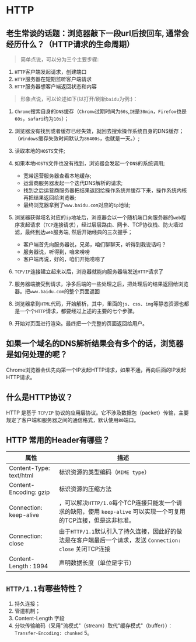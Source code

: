 # HTTP

## 老生常谈的话题：浏览器敲下一段url后按回车, 通常会经历什么？（HTTP请求的生命周期）

> 简单点说，可以分为三个主要步骤:
	
1. `HTTP`客户端发起请求，创建端口
2. `HTTP`服务器在短期监听客户端请求
3. `HTTP`服务器想客户端返回状态和内容
	
> 形象点说，可以论述如下(以打开/刷新`baidu`为例:)：

1. `Chrome`搜索自身的`DNS`缓存（`Chromw`过期时间为`60s`,`IE`是`30min`，`Firefox`也是`60s`，`safari`约为`10s`）；
2. 浏览器没有找到或者缓存已经失效，就回去搜索操作系统自身的DNS缓存；（`Windows`缓存失效时间默认为`86400s`，也就是一天。）;
3. 读取本地的`HOSTS`文件;
4. 如果本地`HOSTS`文件也没有找到，浏览器会发起一个`DNS`的系统调用;
		
    - 宽带运营服务器查看本地缓存;
    - 运营商服务器发起一个迭代DNS解析的请求;
    - 找到之后运营商服务器把结果返回给操作系统并缓存下来，操作系统内核再把结果返回给浏览器;
    - 最终浏览器拿到了`www.baidu.com`对应的`ip`地址;
		
4. 浏览器获得域名对应的`ip`地址后，浏览器会以一个随机端口向服务器的`web`程序发起请求（`TCP`连接请求），经过层层路由、网卡、TCP协议栈、防火墙过滤，最终到达`web`服务端, 然后开始经典的三次握手；
	
    - 客户端首先向服务器说，兄弟，咱们聊聊天，听得到我说话吗？
    - 服务器说，听得到，咱来唠唠
    - 客户端再说，好的，咱们开始唠唠了    
		
6. `TCP/IP`连接建立起来以后，浏览器就能向服务器端发送`HTTP`请求了
		
7. 服务器端接受到请求，净多后端的一些处理之后，把处理后的结果返回给浏览器。把`www.baidu.com`的整个页面返回
	
8. 浏览器拿到`HTML`代码，开始解析，其中，里面的`js`、`css`、`img`等静态资源也都是一个个`HTTP`请求，都要经过上述的主要的七个步骤。
	
9. 开始对页面进行渲染。最终把一个完整的页面返回给用户。


## 如果一个域名的DNS解析结果会有多个的话，浏览器是如何处理的呢？

Chrome浏览器会优先向第一个IP发起HTTP请求，如果不通，再向后面的IP发起HTTP请求。

## 什么是HTTP协议？

HTTP 是基于 `TCP/IP` 协议的应用层协议。它不涉及数据包（packet）传输，主要规定了客户端和服务器之间的通信格式，默认使用`80`端口。

## HTTP 常用的Header有哪些？

属性|描述
---|---
Content-Type: text/html | 标识资源的类型编码（`MIME type`）
Content-Encoding: gzip | 标识资源的压缩方法
Connection: keep-alive | ，可以解决`HTTP/1.0`每个TCP连接只能发一个请求的缺陷，使用 `keep-alive` 可以实现一个可复用的TCP连接，但是这非标准。
Connection: close | 由于`HTTP/1.1`默认引入了持久连接，因此好的做法是在客户端最后一个请求，发送 `Connection: close` 关闭TCP连接
Content-Length : 1994 | 声明数据长度（单位是字节）

## `HTTP/1.1`有哪些特性？

1. 持久连接；
2. 管道机制；
3. Content-Length 字段
4. 分块传输编码（采用"流模式"（stream）取代"缓存模式"（buffer））：`Transfer-Encoding: chunked`
5。 

